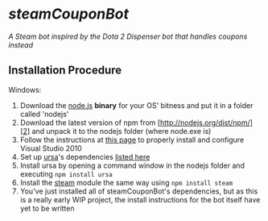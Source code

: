 _steamCouponBot_
================
_A Steam bot inspired by the Dota 2 Dispenser bot that handles coupons instead_

Installation Procedure
----------------------
Windows:

1. Download the [node.js][1] **binary** for your OS' bitness and put it in a folder called 'nodejs'
2. Download the latest version of npm from [http://nodejs.org/dist/npm/][2] and unpack it to the nodejs folder (where node.exe is)
3. Follow the instructions at [this page][3] to properly install and configure Visual Studio 2010
4. Set up [ursa][4]'s dependencies [listed here][5]
5. Install ursa by opening a command window in the nodejs folder and executing `npm install ursa`
6. Install the [steam][6] module the same way using `npm install steam`
7. You've just installed all of steamCouponBot's dependencies, but as this is a really early WIP project, the install instructions for the bot itself have yet to be written

[1]: http://nodejs.org/download/ "Node.js download page"
[2]: http://nodejs.org/dist/npm/ "npm download page"
[3]: https://github.com/TooTallNate/node-gyp/wiki/Visual-Studio-2010-Setup "Visual Studio 2010 configuration"
[4]: https://github.com/Obvious/ursa "ursa module"
[5]: https://github.com/Obvious/ursa#testing "ursa module dependencies"
[6]: https://github.com/seishun/node-steam "steam module"
